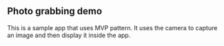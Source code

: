 Photo grabbing demo
------------------------------------------------
This is a sample app that uses MVP pattern.
It uses the camera to capture an image and then display it inside the app. 
